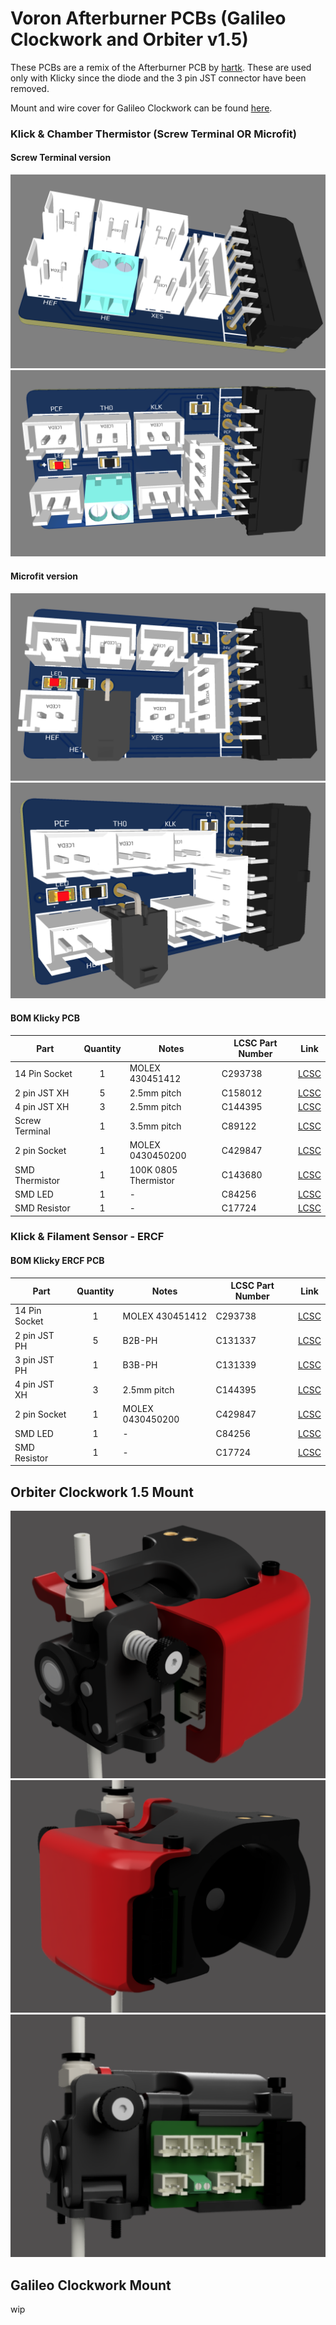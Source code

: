 # Voron Afterburner PCBs (Galileo Clockwork and Orbiter v1.5)

These PCBs are a remix of the Afterburner PCB by [hartk](https://github.com/hartk1213/Voron-Hardware/tree/hartk1213/Voron-Hardware/Afterburner_Toolhead_PCB). These are
used only with Klicky since the diode and the 3 pin JST connector have been removed.

Mount and wire cover for Galileo Clockwork can be found [here](https://github.com/thiagolocatelli/Voron/tree/master/Mods/galileo_clockwork_pcb).

### Klick & Chamber Thermistor (Screw Terminal OR Microfit)

#### Screw Terminal version

![klicky-jst-xh-terminal-1.png](./images/klicky-jst-xh-terminal-1.png)
![klicky-jst-xh-terminal-2.png](./images/klicky-jst-xh-terminal-2.png)

#### Microfit version

                           
![klicky-jst-xh-microfit-1.png](./images/klicky-jst-xh-microfit-1.png)
![klicky-jst-xh-microfit-2.png](./images/klicky-jst-xh-microfit-2.png)


#### BOM Klicky PCB

| Part      | Quantity | Notes | LCSC Part Number | Link |
| ----------- | :-: | ----------- | ----------- |----------- |
| 14 Pin Socket   |  1 | MOLEX 430451412 | C293738   | [LCSC](https://lcsc.com/product-detail/Wire-To-Board-Wire-To-Wire-Connector_MOLEX-430451412_C293738.html) |
| 2 pin JST XH    |  5 | 2.5mm pitch | C158012   | [LCSC](https://lcsc.com/product-detail/Wire-To-Board-Wire-To-Wire-Connector_JST-Sales-America-B2B-XH-A-LF-SN_C158012.html) |
| 4 pin JST XH    |  3 | 2.5mm pitch | C144395   | [LCSC](https://lcsc.com/product-detail/Wire-To-Board-Wire-To-Wire-Connector_JST-Sales-America-B4B-XH-A-LF-SN_C144395.html) |
| Screw Terminal  |  1 | 3.5mm pitch | C89122    | [LCSC](https://lcsc.com/product-detail/Screw-terminal_Phoenix-Contact-1751248_C89122.html) |
| 2 pin Socket    | 1 | MOLEX 0430450200 | C429847 | [LCSC](https://lcsc.com/product-detail/Wire-To-Board-Wire-To-Wire-Connector_MOLEX-0430450200_C429847.html)
| SMD Thermistor  |  1 | 100K 0805 Thermistor | C143680   | [LCSC](https://lcsc.com/product-detail/NTC-Thermistors_Vishay-Intertech-NTCS0805E3104FXT_C143680.html) |
| SMD LED         | 1  | - | C84256 | [LCSC](https://lcsc.com/product-detail/Light-Emitting-Diodes-LED_Foshan-NationStar-Optoelectronics-NCD0805R1_C84256.html) |
| SMD Resistor    | 1  | - | C17724 | [LCSC](https://lcsc.com/product-detail/Chip-Resistor-Surface-Mount_UNI-ROYAL-Uniroyal-Elec-0805W8F510KT5E_C17724.html)



### Klick & Filament Sensor - ERCF 

#### BOM Klicky ERCF PCB

| Part      | Quantity | Notes | LCSC Part Number | Link |
| ----------- | :-: | ----------- | ----------- |----------- |
| 14 Pin Socket   |  1 | MOLEX 430451412 | C293738   | [LCSC](https://lcsc.com/product-detail/Wire-To-Board-Wire-To-Wire-Connector_MOLEX-430451412_C293738.html) |
| 2 pin JST PH    |  5 | B2B-PH | C131337   | [LCSC](https://lcsc.com/product-detail/Wire-To-Board-Wire-To-Wire-Connector_JST-Sales-America-B2B-PH-K-S-LF-SN_C131337.html) |
| 3 pin JST PH    |  1 | B3B-PH | C131339   | [LCSC](https://lcsc.com/product-detail/Wire-To-Board-Wire-To-Wire-Connector_JST-Sales-America-B3B-PH-K-S-LF-SN_C131339.html) |
| 4 pin JST XH    |  3 | 2.5mm pitch | C144395   | [LCSC](https://lcsc.com/product-detail/Wire-To-Board-Wire-To-Wire-Connector_JST-Sales-America-B4B-XH-A-LF-SN_C144395.html) |
| 2 pin Socket    |  1 | MOLEX 0430450200 | C429847 | [LCSC](https://lcsc.com/product-detail/Wire-To-Board-Wire-To-Wire-Connector_MOLEX-0430450200_C429847.html) |
| SMD LED         | 1  | - | C84256 | [LCSC](https://lcsc.com/product-detail/Light-Emitting-Diodes-LED_Foshan-NationStar-Optoelectronics-NCD0805R1_C84256.html) |
| SMD Resistor    | 1  | - | C17724 | [LCSC](https://lcsc.com/product-detail/Chip-Resistor-Surface-Mount_UNI-ROYAL-Uniroyal-Elec-0805W8F510KT5E_C17724.html)


## Orbiter Clockwork 1.5 Mount

![orbiter_image1.png](./images/orbiter_image1.png)
![orbiter_image2.png](./images/orbiter_image2.png)
![orbiter_image3.png](./images/orbiter_image3.png)

## Galileo Clockwork Mount

wip